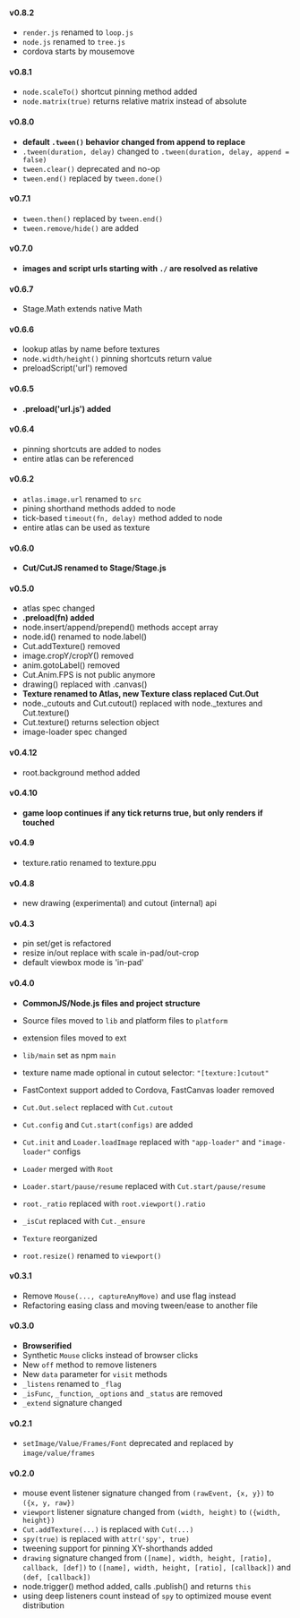 #### v0.8.2
* `render.js` renamed to `loop.js`
* `node.js` renamed to `tree.js`
* cordova starts by mousemove

#### v0.8.1
* `node.scaleTo()` shortcut pinning method added
* `node.matrix(true)` returns relative matrix instead of absolute

#### v0.8.0
* **default `.tween()` behavior changed from append to replace**
* `.tween(duration, delay)` changed to `.tween(duration, delay, append = false)`
* `tween.clear()` deprecated and no-op
* `tween.end()` replaced by `tween.done()`

#### v0.7.1
* `tween.then()` replaced by `tween.end()`
* `tween.remove/hide()` are added

#### v0.7.0
* **images and script urls starting with `./` are resolved as relative**

#### v0.6.7
* Stage.Math extends native Math

#### v0.6.6
* lookup atlas by name before textures
* `node.width/height()` pinning shortcuts return value
* preloadScript('url') removed

#### v0.6.5
* **.preload('url.js') added**

#### v0.6.4
* pinning shortcuts are added to nodes
* entire atlas can be referenced

#### v0.6.2
* `atlas.image.url` renamed to `src`
* pining shorthand methods added to node
* tick-based `timeout(fn, delay)` method added to node
* entire atlas can be used as texture

#### v0.6.0
* **Cut/CutJS renamed to Stage/Stage.js**

#### v0.5.0
* atlas spec changed
* **.preload(fn) added**
* node.insert/append/prepend() methods accept array
* node.id() renamed to node.label()
* Cut.addTexture() removed
* image.cropY/cropY() removed
* anim.gotoLabel() removed
* Cut.Anim.FPS is not public anymore
* drawing() replaced with .canvas()
* **Texture renamed to Atlas, new Texture class replaced Cut.Out**
* node._cutouts and Cut.cutout() replaced with node._textures and Cut.texture()
* Cut.texture() returns selection object
* image-loader spec changed

#### v0.4.12
* root.background method added

#### v0.4.10
* **game loop continues if any tick returns true, but only renders if touched**

#### v0.4.9
* texture.ratio renamed to texture.ppu

#### v0.4.8
* new drawing (experimental) and cutout (internal) api

#### v0.4.3
* pin set/get is refactored
* resize in/out replace with scale in-pad/out-crop
* default viewbox mode is 'in-pad'

#### v0.4.0
* **CommonJS/Node.js files and project structure**
* Source files moved to `lib` and platform files to `platform`
* extension files moved to ext
* `lib/main` set as npm `main`
* texture name made optional in cutout selector: `"[texture:]cutout"`
* FastContext support added to Cordova, FastCanvas loader removed

* `Cut.Out.select` replaced with `Cut.cutout`
* `Cut.config` and `Cut.start(configs)` are added
* `Cut.init` and `Loader.loadImage` replaced with `"app-loader"` and `"image-loader"` configs
* `Loader` merged with `Root`
* `Loader.start/pause/resume` replaced with `Cut.start/pause/resume`
* `root._ratio` replaced with `root.viewport().ratio`
* `_isCut` replaced with `Cut._ensure`
* `Texture` reorganized
* `root.resize()` renamed to `viewport()`

#### v0.3.1
* Remove `Mouse(..., captureAnyMove)` and use flag instead
* Refactoring easing class and moving tween/ease to another file

#### v0.3.0
* **Browserified**
* Synthetic `Mouse` clicks instead of browser clicks
* New `off` method to remove listeners
* New `data` parameter for `visit` methods
* `_listens` renamed to `_flag`
* `_isFunc`, `_function`, `_options` and `_status` are removed 
* `_extend` signature changed

#### v0.2.1
* `setImage/Value/Frames/Font` deprecated and replaced by `image/value/frames`

#### v0.2.0
* mouse event listener signature changed from `(rawEvent, {x, y})` to `({x, y, raw})`
* `viewport` listener signature changed from `(width, height)` to `({width, height})`
* `Cut.addTexture(...)` is replaced with `Cut(...)`
* `spy(true)` is replaced with `attr('spy', true)`
* tweening support for pinning XY-shorthands added 
* `drawing` signature changed from `([name], width, height, [ratio], callback, [def])` to `([name], width, height, [ratio], [callback])` and `(def, [callback])`
* node.trigger() method added, calls .publish() and returns `this`
* using deep listeners count instead of `spy` to optimized mouse event distribution
